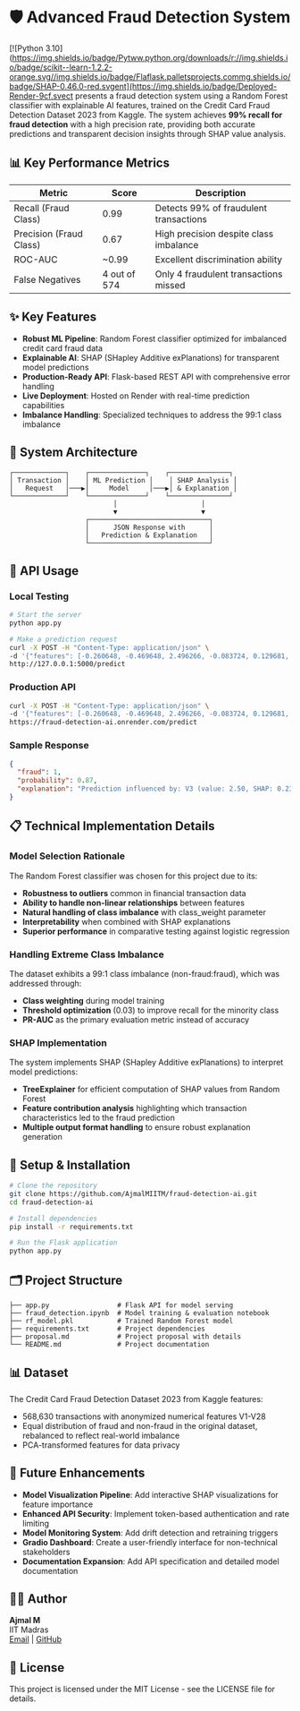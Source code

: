 # 🛡️ Advanced Fraud Detection System

[![Python 3.10](https://img.shields.io/badge/Pytww.python.org/downloads/r://img.shields.io/badge/scikit--learn-1.2.2-orange.svg//img.shields.io/badge/Flaflask.palletsprojects.commg.shields.io/badge/SHAP-0.46.0-red.svgent](https://img.shields.io/badge/Deployed-Render-9cf.svect presents a fraud detection system using a Random Forest classifier with explainable AI features, trained on the Credit Card Fraud Detection Dataset 2023 from Kaggle. The system achieves **99% recall for fraud detection** with a high precision rate, providing both accurate predictions and transparent decision insights through SHAP value analysis.

## 📊 Key Performance Metrics

| Metric | Score | Description |
|--------|-------|-------------|
| Recall (Fraud Class) | 0.99 | Detects 99% of fraudulent transactions |
| Precision (Fraud Class) | 0.67 | High precision despite class imbalance |
| ROC-AUC | ~0.99 | Excellent discrimination ability |
| False Negatives | 4 out of 574 | Only 4 fraudulent transactions missed |

## ✨ Key Features

- **Robust ML Pipeline**: Random Forest classifier optimized for imbalanced credit card fraud data
- **Explainable AI**: SHAP (SHapley Additive exPlanations) for transparent model predictions
- **Production-Ready API**: Flask-based REST API with comprehensive error handling
- **Live Deployment**: Hosted on Render with real-time prediction capabilities
- **Imbalance Handling**: Specialized techniques to address the 99:1 class imbalance

## 🧠 System Architecture

```
┌─────────────┐    ┌──────────────┐    ┌───────────────┐
│ Transaction │    │ ML Prediction │    │ SHAP Analysis │
│   Request   │───▶│     Model     │───▶│ & Explanation │
└─────────────┘    └──────────────┘    └───────────────┘
                          │                     │
                          ▼                     ▼
                   ┌──────────────────────────────┐
                   │      JSON Response with      │
                   │   Prediction & Explanation   │
                   └──────────────────────────────┘
```

## 🚀 API Usage

### Local Testing

```bash
# Start the server
python app.py

# Make a prediction request
curl -X POST -H "Content-Type: application/json" \
-d '{"features": [-0.260648, -0.469648, 2.496266, -0.083724, 0.129681, 0.732898, 0.519014, -0.130006, 0.727159, 0.637735, -1.289146, 0.507876, 0.019821, 1.443803, 0.151603, -0.339666, -0.673666, -0.117375, 0.450852, -0.114963, -0.110552, 0.217606, -0.134794, 0.165959, 0.126280, -0.434824, -0.081230, -0.151045, 17982.10]}' \
http://127.0.0.1:5000/predict
```

### Production API

```bash
curl -X POST -H "Content-Type: application/json" \
-d '{"features": [-0.260648, -0.469648, 2.496266, -0.083724, 0.129681, 0.732898, 0.519014, -0.130006, 0.727159, 0.637735, -1.289146, 0.507876, 0.019821, 1.443803, 0.151603, -0.339666, -0.673666, -0.117375, 0.450852, -0.114963, -0.110552, 0.217606, -0.134794, 0.165959, 0.126280, -0.434824, -0.081230, -0.151045, 17982.10]}' \
https://fraud-detection-ai.onrender.com/predict
```

### Sample Response

```json
{
  "fraud": 1,
  "probability": 0.87,
  "explanation": "Prediction influenced by: V3 (value: 2.50, SHAP: 0.2345) increased the likelihood of fraud; V11 (value: -1.29, SHAP: 0.1876) increased the likelihood of fraud"
}
```

## 📋 Technical Implementation Details

### Model Selection Rationale

The Random Forest classifier was chosen for this project due to its:

- **Robustness to outliers** common in financial transaction data
- **Ability to handle non-linear relationships** between features
- **Natural handling of class imbalance** with class_weight parameter
- **Interpretability** when combined with SHAP explanations
- **Superior performance** in comparative testing against logistic regression

### Handling Extreme Class Imbalance

The dataset exhibits a 99:1 class imbalance (non-fraud:fraud), which was addressed through:

- **Class weighting** during model training
- **Threshold optimization** (0.03) to improve recall for the minority class
- **PR-AUC** as the primary evaluation metric instead of accuracy

### SHAP Implementation

The system implements SHAP (SHapley Additive exPlanations) to interpret model predictions:

- **TreeExplainer** for efficient computation of SHAP values from Random Forest
- **Feature contribution analysis** highlighting which transaction characteristics led to the fraud prediction
- **Multiple output format handling** to ensure robust explanation generation

## 🔧 Setup & Installation

```bash
# Clone the repository
git clone https://github.com/AjmalMIITM/fraud-detection-ai.git
cd fraud-detection-ai

# Install dependencies
pip install -r requirements.txt

# Run the Flask application
python app.py
```

## 🗂️ Project Structure

```
├── app.py                 # Flask API for model serving
├── fraud_detection.ipynb  # Model training & evaluation notebook
├── rf_model.pkl           # Trained Random Forest model
├── requirements.txt       # Project dependencies
├── proposal.md            # Project proposal with details
└── README.md              # Project documentation
```

## 📊 Dataset

The Credit Card Fraud Detection Dataset 2023 from Kaggle features:
- 568,630 transactions with anonymized numerical features V1-V28
- Equal distribution of fraud and non-fraud in the original dataset, rebalanced to reflect real-world imbalance
- PCA-transformed features for data privacy

## 🔮 Future Enhancements

- **Model Visualization Pipeline**: Add interactive SHAP visualizations for feature importance
- **Enhanced API Security**: Implement token-based authentication and rate limiting
- **Model Monitoring System**: Add drift detection and retraining triggers
- **Gradio Dashboard**: Create a user-friendly interface for non-technical stakeholders
- **Documentation Expansion**: Add API specification and detailed model documentation

## 👨‍💻 Author

**Ajmal M**  
IIT Madras  
[Email](mailto:ajmal@iitm.ac.in) | [GitHub](https://github.com/AjmalMIITM)

## 📜 License

This project is licensed under the MIT License - see the LICENSE file for details.

